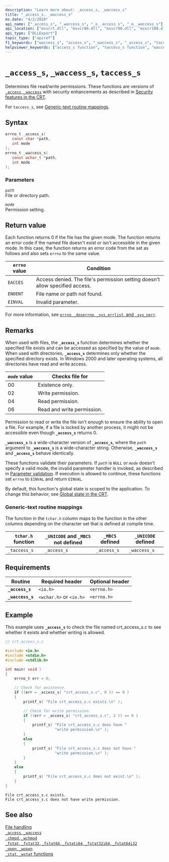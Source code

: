 ```yaml
---
description: "Learn more about: _access_s, _waccess_s"
title: "_access_s, _waccess_s"
ms.date: "4/2/2020"
api_name: ["_access_s", "_waccess_s", "_o__access_s", "_o__waccess_s"]
api_location: ["msvcrt.dll", "msvcr80.dll", "msvcr90.dll", "msvcr100.dll", "msvcr100_clr0400.dll", "msvcr110.dll", "msvcr110_clr0400.dll", "msvcr120.dll", "msvcr120_clr0400.dll", "ucrtbase.dll", "api-ms-win-crt-filesystem-l1-1-0.dll"]
api_type: ["DLLExport"]
topic_type: ["apiref"]
f1_keywords: ["waccess_s", "access_s", "_waccess_s", "_access_s", "taccess_s"]
helpviewer_keywords: ["access_s function", "taccess_s function", "waccess_s function", "_access_s function", "_waccess_s function"]
---
```

# `_access_s`, `_waccess_s`, `taccess_s`

Determines file read/write permissions. These functions are versions of [`_access`, `_waccess`](access-waccess.md) with security enhancements as described in [Security features in the CRT](../security-features-in-the-crt.md).

For `taccess_s`, see [Generic-text routine mappings](#generic-text-routine-mappings).

## Syntax

```C
errno_t _access_s(
   const char *path,
   int mode
);
errno_t _waccess_s(
   const wchar_t *path,
   int mode
);
```

### Parameters

*`path`*\
File or directory path.

*`mode`*\
Permission setting.

## Return value

Each function returns 0 if the file has the given mode. The function returns an error code if the named file doesn't exist or isn't accessible in the given mode. In this case, the function returns an error code from the set as follows and also sets `errno` to the same value.

| `errno` value | Condition |
|---|---|
| `EACCES` | Access denied. The file's permission setting doesn't allow specified access. |
| `ENOENT` | File name or path not found. |
| `EINVAL` | Invalid parameter. |

For more information, see [`errno`, `_doserrno`, `_sys_errlist`, and `_sys_nerr`](../errno-doserrno-sys-errlist-and-sys-nerr.md).

## Remarks

When used with files, the **`_access_s`** function determines whether the specified file exists and can be accessed as specified by the value of *`mode`*. When used with directories, **`_access_s`** determines only whether the specified directory exists. In Windows 2000 and later operating systems, all directories have read and write access.

| *`mode`* value | Checks file for |
|---|---|
| 00 | Existence only. |
| 02 | Write permission. |
| 04 | Read permission. |
| 06 | Read and write permission. |

Permission to read or write the file isn't enough to ensure the ability to open a file. For example, if a file is locked by another process, it might not be accessible even though **`_access_s`** returns 0.

**`_waccess_s`** is a wide-character version of **`_access_s`**, where the *`path`* argument to **`_waccess_s`** is a wide-character string. Otherwise, **`_waccess_s`** and **`_access_s`** behave identically.

These functions validate their parameters. If *`path`* is `NULL` or *`mode`* doesn't specify a valid mode, the invalid parameter handler is invoked, as described in [Parameter validation](../parameter-validation.md). If execution is allowed to continue, these functions set `errno` to `EINVAL` and return `EINVAL`.

By default, this function's global state is scoped to the application. To change this behavior, see [Global state in the CRT](../global-state.md).

### Generic-text routine mappings

The function in the `tchar.h` column maps to the function in the other columns depending on the character set that is defined at compile time.

| `tchar.h` function | `_UNICODE` and `_MBCS` not defined | `_MBCS` defined | `_UNICODE` defined |
|---|---|---|---|
| `_taccess_s` | `_access_s` | `_access_s` | `_waccess_s` |

## Requirements

| Routine | Required header | Optional header |
|---|---|---|
| **`_access_s`** | `<io.h>` | `<errno.h>` |
| **`_waccess_s`** | `<wchar.h>` or `<io.h>` | `<errno.h>` |

## Example

This example uses **`_access_s`** to check the file named crt_access_s.c to see whether it exists and whether writing is allowed.

```C
// crt_access_s.c

#include <io.h>
#include <stdio.h>
#include <stdlib.h>

int main( void )
{
    errno_t err = 0;

    // Check for existence.
    if ((err = _access_s( "crt_access_s.c", 0 )) == 0 )
    {
        printf_s( "File crt_access_s.c exists.\n" );

        // Check for write permission.
        if ((err = _access_s( "crt_access_s.c", 2 )) == 0 )
        {
            printf_s( "File crt_access_s.c does have "
                      "write permission.\n" );
        }
        else
        {
            printf_s( "File crt_access_s.c does not have "
                      "write permission.\n" );
        }
    }
    else
    {
        printf_s( "File crt_access_s.c does not exist.\n" );
    }
}
```

```Output
File crt_access_s.c exists.
File crt_access_s.c does not have write permission.
```

## See also

[File handling](../file-handling.md)\
[`_access`, `_waccess`](access-waccess.md)\
[`_chmod`, `_wchmod`](chmod-wchmod.md)\
[`_fstat`, `_fstat32`, `_fstat64`, `_fstati64`, `_fstat32i64`, `_fstat64i32`](fstat-fstat32-fstat64-fstati64-fstat32i64-fstat64i32.md)\
[`_open`, `_wopen`](open-wopen.md)\
[`_stat`, `_wstat` functions](stat-functions.md)
